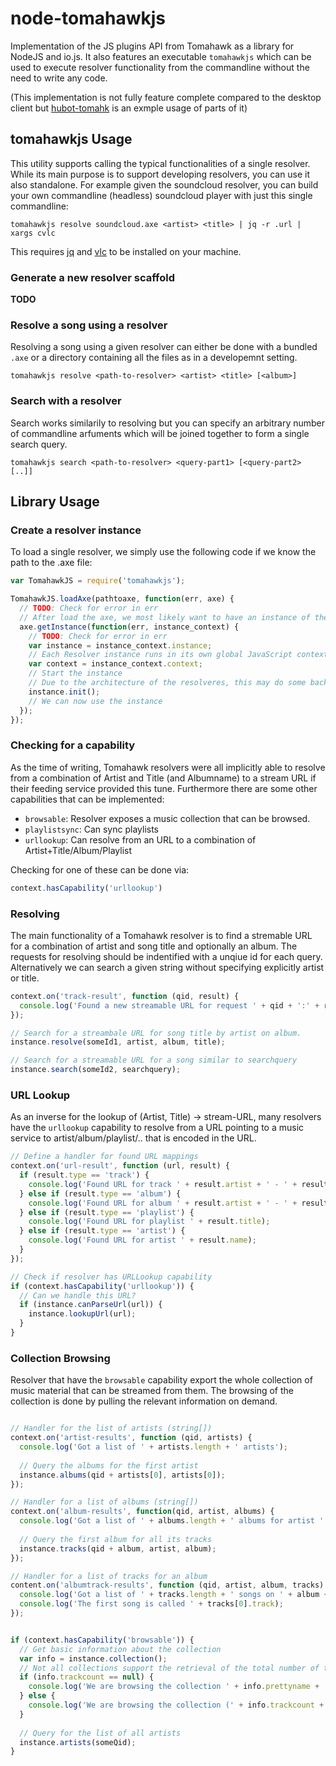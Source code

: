node-tomahawkjs
==========================

Implementation of the JS plugins API from Tomahawk as a library for NodeJS and io.js.
It also features an executable `tomahawkjs` which can be used to execute resolver functionality from the commandline without the need to write any code.

(This implementation is not fully feature complete compared to the desktop client but [hubot-tomahk](https://github.com/xhochy/hubot-tomahk) is an exmple usage of parts of it)

tomahawkjs Usage
----------------

This utility supports calling the typical functionalities of a single resolver. While its main purpose is to support developing resolvers, you can use it also standalone.
For example given the soundcloud resolver, you can build your own commandline (headless) soundcloud player with just this single commandline:

```
tomahawkjs resolve soundcloud.axe <artist> <title> | jq -r .url | xargs cvlc
```

This requires [jq](https://stedolan.github.io/jq/) and [vlc](https://www.videolan.org/) to be installed on your machine.

### Generate a new resolver scaffold

**TODO**

### Resolve a song using a resolver

Resolving a song using a given resolver can either be done with a bundled `.axe` or a directory containing all the files as in a developemnt setting.

```
tomahawkjs resolve <path-to-resolver> <artist> <title> [<album>]
```

### Search with a resolver

Search works similarily to resolving but you can specify an arbitrary number of commandline arfuments which will be joined together to form a single search query.

```
tomahawkjs search <path-to-resolver> <query-part1> [<query-part2> [..]]
```

Library Usage
-------------

### Create a resolver instance

To load a single resolver, we simply use the following code if we know the path to the .axe file:

```javascript
var TomahawkJS = require('tomahawkjs');

TomahawkJS.loadAxe(pathtoaxe, function(err, axe) {
  // TODO: Check for error in err
  // After load the axe, we most likely want to have an instance of the resolver
  axe.getInstance(function(err, instance_context) {
    // TODO: Check for error in err
    var instance = instance_context.instance;
    // Each Resolver instance runs in its own global JavaScript context
    var context = instance_context.context;
    // Start the instance
    // Due to the architecture of the resolveres, this may do some background work and will not block.
    instance.init();
    // We can now use the instance
  });
});
```

### Checking for a capability

As the time of writing, Tomahawk resolvers were all implicitly able to resolve from a combination of Artist and Title (and Albumname) to a stream URL if their feeding service provided this tune. Furthermore there are some other capabilities that can be implemented:

* `browsable`: Resolver exposes a music collection that can be browsed.
* `playlistsync`: Can sync playlists
* `urllookup`: Can resolve from an URL to a combination of Artist+Title/Album/Playlist

Checking for one of these can be done via:

```javascript
context.hasCapability('urllookup')
```

### Resolving

The main functionality of a Tomahawk resolver is to find a stremable URL for a combination of artist and song title and optionally an album.
The requests for resolving should be indentified with a unqiue id for each query.
Alternatively we can search a given string without specifying explicitly artist or title.

```javascript
context.on('track-result', function (qid, result) {
  console.log('Found a new streamable URL for request ' + qid + ':' + result.url);
});

// Search for a streambale URL for song title by artist on album.
instance.resolve(someId1, artist, album, title);

// Search for a streamable URL for a song similar to searchquery
instance.search(someId2, searchquery);
```

### URL Lookup

As an inverse for the lookup of (Artist, Title) -> stream-URL, many resolvers have the `urllookup` capability to resolve from a URL pointing to a music service to artist/album/playlist/.. that is encoded in the URL.

```javascript
// Define a handler for found URL mappings
context.on('url-result', function (url, result) {
  if (result.type == 'track') {
    console.log('Found URL for track ' + result.artist + ' - ' + result.title);
  } else if (result.type == 'album') {
    console.log('Found URL for album ' + result.artist + ' - ' + result.name);
  } else if (result.type == 'playlist') {
    console.log('Found URL for playlist ' + result.title);
  } else if (result.type == 'artist') {
    console.log('Found URL for artist ' + result.name);
  }
});

// Check if resolver has URLLookup capability
if (context.hasCapability('urllookup')) {
  // Can we handle this URL?
  if (instance.canParseUrl(url)) {
    instance.lookupUrl(url);
  }
}
```

### Collection Browsing

Resolver that have the `browsable` capability export the whole collection of music material that can be streamed from them.
The browsing of the collection is done by pulling the relevant information on demand.

```javascript

// Handler for the list of artists (string[])
context.on('artist-results', function (qid, artists) {
  console.log('Got a list of ' + artists.length + ' artists');
  
  // Query the albums for the first artist
  instance.albums(qid + artists[0], artists[0]);
});

// Handler for a list of albums (string[])
context.on('album-results', function(qid, artist, albums) {
  console.log('Got a list of ' + albums.length + ' albums for artist ' + artist);
  
  // Query the first album for all its tracks
  instance.tracks(qid + album, artist, album);
});

// Handler for a list of tracks for an album
content.on('albumtrack-results', function (qid, artist, album, tracks) {
  console.log('Got a list of ' + tracks.length + ' songs on ' + album + ' by ' + artist);
  console.log('The first song is called ' + tracks[0].track);
});


if (context.hasCapability('browsable')) {
  // Get basic information about the collection
  var info = instance.collection();
  // Not all collections support the retrieval of the total number of tracks
  if (info.trackcount == null) {
    console.log('We are browsing the collection ' + info.prettyname + ': ' + info.description);
  } else {
    console.log('We are browsing the collection (' + info.trackcount + ' tracks) ' + info.prettyname + ': ' + info.description);
  }
  
  // Query for the list of all artists
  instance.artists(someQid);
}
```

